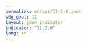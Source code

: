 ```yaml
---
permalink: en/api/11-2-0.json
sdg_goal: 11
layout: json_indicator
indicator: "11.2.0"
lang: en
---
```

